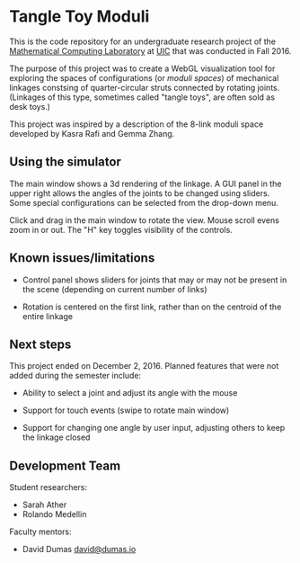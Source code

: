 Tangle Toy Moduli
=================

This is the code repository for an undergraduate research project of the
[Mathematical Computing Laboratory](http://mcl.math.uic.edu/)
at
[UIC](http://uic.edu/)
that was conducted in Fall 2016.

The purpose of this project was to create a WebGL visualization tool
for exploring the spaces of configurations (or *moduli spaces*) of
mechanical linkages constsing of quarter-circular struts connected by
rotating joints.  (Linkages of this type, sometimes called "tangle toys",
are often sold as desk toys.)

This project was inspired by a description of the 8-link moduli space
developed by Kasra Rafi and Gemma Zhang.

Using the simulator
-------------------

The main window shows a 3d rendering of the linkage.  A GUI panel in
the upper right allows the angles of the joints to be changed using
sliders.  Some special configurations can be selected from the
drop-down menu.

Click and drag in the main window to rotate the view.  Mouse scroll
evens zoom in or out.  The "H" key toggles visibility of the controls.

Known issues/limitations
------------------------

* Control panel shows sliders for joints that may or may not be
  present in the scene (depending on current number of links)

* Rotation is centered on the first link, rather than on the centroid
  of the entire linkage
  

Next steps
----------
This project ended on December 2, 2016.  Planned features that were
not added during the semester include:

* Ability to select a joint and adjust its angle with the mouse

* Support for touch events (swipe to rotate main window)

* Support for changing one angle by user input, adjusting others to
  keep the linkage closed


Development Team
----------------

Student researchers:

* Sarah Ather
* Rolando Medellin

Faculty mentors:

* David Dumas <david@dumas.io>
